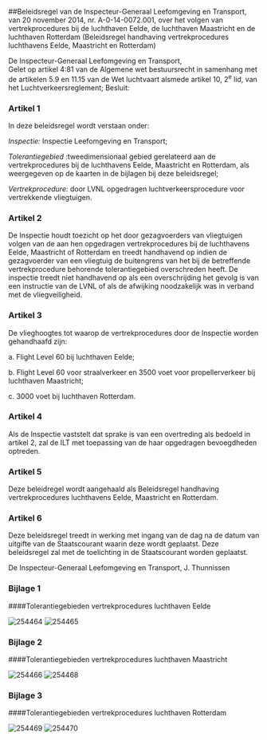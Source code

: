 <meta http-equiv='Content-Type' content='text/html; charset=utf-8' />

##Beleidsregel van de Inspecteur-Generaal Leefomgeving en Transport, van 20 november 2014, nr. A-0-14-0072.001, over het volgen van vertrekprocedures bij de luchthaven Eelde, de luchthaven Maastricht en de luchthaven Rotterdam (Beleidsregel handhaving vertrekprocedures luchthavens Eelde, Maastricht en Rotterdam)

De Inspecteur-Generaal Leefomgeving en Transport,  
Gelet op artikel 4:81 van de Algemene wet bestuursrecht in samenhang met de artikelen 5.9 en 11.15 van de Wet luchtvaart alsmede artikel 10, 2<sup>e</sup> lid, van het Luchtverkeersreglement;
Besluit:    

### Artikel  1  

In deze beleidsregel wordt verstaan onder: 

*Inspectie:* Inspectie Leefomgeving en Transport;  

*Tolerantiegebied* :tweedimensionaal gebied gerelateerd aan de vertrekprocedures bij de luchthavens Eelde, Maastricht en Rotterdam, als weergegeven op de kaarten in de bijlagen bij deze beleidsregel;  

*Vertrekprocedure:* door LVNL opgedragen luchtverkeersprocedure voor vertrekkende vliegtuigen.   

### Artikel  2  

De Inspectie houdt toezicht op het door gezagvoerders van vliegtuigen volgen van de aan hen opgedragen vertrekprocedures bij de luchthavens Eelde, Maastricht of Rotterdam en treedt handhavend op indien de gezagvoerder van een vliegtuig de buitengrens van het bij de betreffende vertrekprocedure behorende tolerantiegebied overschreden heeft. De inspectie treedt niet handhavend op als een overschrijding het gevolg is van een instructie van de LVNL of als de afwijking noodzakelijk was in verband met de vliegveiligheid. 

### Artikel  3  

De vlieghoogtes tot waarop de vertrekprocedures door de Inspectie worden gehandhaafd zijn: 

a. Flight Level 60 bij luchthaven Eelde;  

b. Flight Level 60 voor straalverkeer en 3500 voet voor propellerverkeer bij luchthaven Maastricht;  

c. 3000 voet bij luchthaven Rotterdam.   

### Artikel  4  

Als de Inspectie vaststelt dat sprake is van een overtreding als bedoeld in artikel 2, zal de ILT met toepassing van de haar opgedragen bevoegdheden optreden. 

### Artikel  5  

Deze beleidregel wordt aangehaald als Beleidsregel handhaving vertrekprocedures luchthavens Eelde, Maastricht en Rotterdam. 

### Artikel  6  

Deze beleidsregel treedt in werking met ingang van de dag na de datum van uitgifte van de Staatscourant waarin deze wordt geplaatst. 
Deze beleidsregel zal met de toelichting in de Staatscourant worden geplaatst.  

De Inspecteur-Generaal Leefomgeving en Transport, 
J. Thunnissen    

### Bijlage  1  

####Tolerantiegebieden vertrekprocedures luchthaven Eelde

![254464](http://wetten.overheid.nl/Illustration/254464)
![254465](http://wetten.overheid.nl/Illustration/254465)

### Bijlage  2  

####Tolerantiegebieden vertrekprocedures luchthaven Maastricht

![254466](http://wetten.overheid.nl/Illustration/254466)
![254468](http://wetten.overheid.nl/Illustration/254468)

### Bijlage  3  

####Tolerantiegebieden vertrekprocedures luchthaven Rotterdam

![254469](http://wetten.overheid.nl/Illustration/254469)
![254470](http://wetten.overheid.nl/Illustration/254470)

